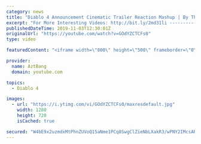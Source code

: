 ```yaml
---
category: news
title: "Diablo 4 Announcement Cinematic Trailer Reaction Mashup | By Three They Come  | BlizzCon 2019"
excerpt: "For More Interesting Videos: http://bit.ly/2md31li ---------------------------------------------------------------------------------------------------------------- Original ..."
publishedDateTime: 2019-11-03T12:30:01Z
originalUrl: "https://youtube.com/watch?v=GOdYZCTCFs0"
type: video

featuredContent: "<iframe width=\"800\" height=\"500\" frameborder=\"0\" src=\"https://www.youtube.com/embed/GOdYZCTCFs0\" allow=\"accelerometer; autoplay; encrypted-media; gyroscope; picture-in-picture\" allowfullscreen></iframe>"

provider:
  name: AztBang
  domain: youtube.com

topics:
  - Diablo 4

images:
  - url: "https://i.ytimg.com/vi/GOdYZCTCFs0/maxresdefault.jpg"
    width: 1280
    height: 720
    isCached: true

secured: "W4bE9x2uzmdxMtPhnZUVoQ15aNme1PCq8SwgClZieNbLXakR3/wPNY2IMcsARCep2Du+jArqZNQQ+VQwZ6ALqxoxgi5fkCisULW5ft7+ejNmmh82ZYlee9bWRpj/wEBwPiabquRryqmXorJeug/i7dl8qypDtCTWR1nmNKBSbGo0h5LnSee+A6pQNWUyF8AlMGitzf8U84VTPaloXdb5D71YnmX/1TpxpOjVABoFXqR/t6wlDOIsKldsoYuYPxcK/IRwXX9FDrRHjf0qo4ZhrkTxK3imCAVOBz6W8KM5ibOAE2zvmGppBL5iYyOo5MjPIFCO9ys4OfsuA0boIgnXoEIl9b2x1HWRtF2Cpflhf8Zj9KEq8HUuSO8/HEeHvOlFOekh6D7icL5Zm4i5hSheRlFO+7YkqI5VGm90UORjF/8CvVMSowekwd2K2f2gG2yh;WZlsNDNnoCTsR/bkoS+Pcw=="
---
```


